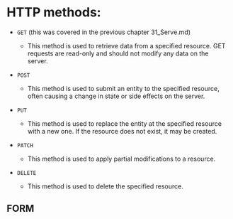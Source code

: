 # HTTP methods:
- `GET` (this was covered in the previous chapter 31_Serve.md)
    - This method is used to retrieve data from a specified resource. GET requests are read-only and should not modify any data on the server.

- `POST`
    - This method is used to submit an entity to the specified resource, often causing a change in state or side effects on the server.

- `PUT`
    - This method is used to replace the entity at the specified resource with a new one. If the resource does not exist, it may be created.

- `PATCH`
    - This method is used to apply partial modifications to a resource.

- `DELETE`
    - This method is used to delete the specified resource.

## FORM